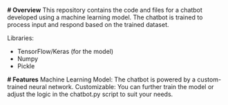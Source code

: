 **# Overview**
This repository contains the code and files for a chatbot developed using a machine learning model. The chatbot is trained to process input and respond based on the trained dataset.

Libraries:
  - TensorFlow/Keras (for the model)
  - Numpy
  - Pickle

**# Features**
Machine Learning Model: The chatbot is powered by a custom-trained neural network.
Customizable: You can further train the model or adjust the logic in the chatbot.py script to suit your needs.

